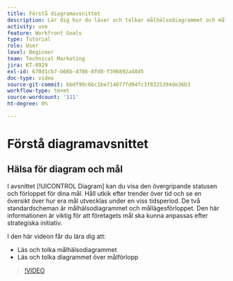 ```yaml
---
title: Förstå diagramavsnittet
description: Lär dig hur du läser och tolkar målhälsodiagrammet och målstatusdiagrammet i    Mål&rbrack;.
activity: use
feature: Workfront Goals
type: Tutorial
role: User
level: Beginner
team: Technical Marketing
jira: KT-8929
exl-id: 670d1cb7-b66b-4786-8fd8-f396892a4845
doc-type: video
source-git-commit: bbdf99c6bc1be714077fd94fc3f8325394de36b3
workflow-type: tm+mt
source-wordcount: '111'
ht-degree: 0%

---
```


# Förstå diagramavsnittet

## Hälsa för diagram och mål

I avsnittet [!UICONTROL Diagram] kan du visa den övergripande statusen och förloppet för dina mål. Håll utkik efter trender över tid och se en översikt över hur era mål utvecklas under en viss tidsperiod. De två standardscheman är målhälsodiagrammet och mållägesförloppet. Den här informationen är viktig för att företagets mål ska kunna anpassas efter strategiska initiativ.

I den här videon får du lära dig att:

* Läs och tolka målhälsodiagrammet
* Läs och tolka diagrammet över målförlopp

>[!VIDEO](https://video.tv.adobe.com/v/335201/?quality=12&learn=on&enablevpops=1)
